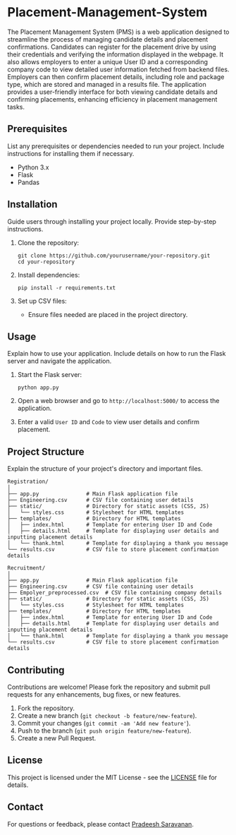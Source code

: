 # Placement-Management-System

The Placement Management System (PMS) is a web application designed to streamline the process of managing candidate details and placement confirmations. Candidates can register for the placement drive by using their credentials and verifying the information displayed in the webpage. It also allows employers to enter a unique User ID and a corresponding company code to view detailed user information fetched from backend files. Employers can then confirm placement details, including role and package type, which are stored and managed in a results file. The application provides a user-friendly interface for both viewing candidate details and confirming placements, enhancing efficiency in placement management tasks.


## Prerequisites

List any prerequisites or dependencies needed to run your project. Include instructions for installing them if necessary.

- Python 3.x
- Flask
- Pandas

## Installation

Guide users through installing your project locally. Provide step-by-step instructions.

1. Clone the repository:
   ```
   git clone https://github.com/yourusername/your-repository.git
   cd your-repository
   ```

2. Install dependencies:
   ```
   pip install -r requirements.txt
   ```

3. Set up CSV files:
   - Ensure files needed are placed in the project directory.

## Usage

Explain how to use your application. Include details on how to run the Flask server and navigate the application.

1. Start the Flask server:
   ```
   python app.py
   ```

2. Open a web browser and go to `http://localhost:5000/` to access the application.

3. Enter a valid `User ID` and `Code` to view user details and confirm placement.

## Project Structure

Explain the structure of your project's directory and important files.

```
Registration/
│
├── app.py               # Main Flask application file
├── Engineering.csv      # CSV file containing user details
├── static/              # Directory for static assets (CSS, JS)
│   └── styles.css       # Stylesheet for HTML templates
├── templates/           # Directory for HTML templates
│   ├── index.html       # Template for entering User ID and Code
│   ├── details.html     # Template for displaying user details and inputting placement details
│   └── thank.html       # Template for displaying a thank you message
└── results.csv          # CSV file to store placement confirmation details
```
```
Recruitment/
│
├── app.py               # Main Flask application file
├── Engineering.csv      # CSV file containing user details
├── Empolyer_preprocessed.csv  # CSV file containing company details
├── static/              # Directory for static assets (CSS, JS)
│   └── styles.css       # Stylesheet for HTML templates
├── templates/           # Directory for HTML templates
│   ├── index.html       # Template for entering User ID and Code
│   ├── details.html     # Template for displaying user details and inputting placement details
│   └── thank.html       # Template for displaying a thank you message
└── results.csv          # CSV file to store placement confirmation details
```

## Contributing

Contributions are welcome! Please fork the repository and submit pull requests for any enhancements, bug fixes, or new features.

1. Fork the repository.
2. Create a new branch (`git checkout -b feature/new-feature`).
3. Commit your changes (`git commit -am 'Add new feature'`).
4. Push to the branch (`git push origin feature/new-feature`).
5. Create a new Pull Request.

## License

This project is licensed under the MIT License - see the [LICENSE](LICENSE) file for details.

## Contact

For questions or feedback, please contact [Pradeesh Saravanan](mailto:pradeeshpradeesh7040@gmail.com).